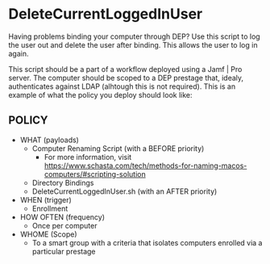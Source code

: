 # DeleteCurrentLoggedInUser
Having problems binding your computer through DEP? Use this script to log the user out and delete the user after binding. This allows the user to log in again. 

This script should be a part of a workflow deployed using a Jamf | Pro server. The computer should be scoped to a DEP prestage that, idealy, authenticates against LDAP (alhtough this is not required). This is an example of what the policy you deploy should look like:

## POLICY
 * WHAT (payloads)
   * Computer Renaming Script (with a BEFORE priority)
     * For more information, visit https://www.schasta.com/tech/methods-for-naming-macos-computers/#scripting-solution
   * Directory Bindings
   * DeleteCurrentLoggedInUser.sh (with an AFTER priority)
 * WHEN (trigger)
   * Enrollment
 * HOW OFTEN (frequency)
   * Once per computer
 * WHOME (Scope)
   * To a smart group with a criteria that isolates computers enrolled via a particular prestage
